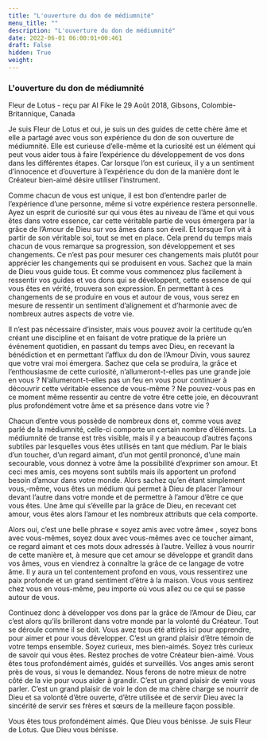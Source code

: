 ```yaml
---
title: "L'ouverture du don de médiumnité"
menu_title: ""
description: "L'ouverture du don de médiumnité"
date: 2022-06-01 06:00:01+00:461
draft: False
hidden: True
weight:
---
```

### L'ouverture du don de médiumnité

Fleur de Lotus - reçu par Al Fike le 29 Août 2018, Gibsons, Colombie-Britannique, Canada

Je suis Fleur de Lotus et oui, je suis un des guides de cette chère âme et elle a partagé avec vous son expérience du don de son ouverture de médiumnité. Elle est curieuse d’elle-même et la curiosité est un élément qui peut vous aider tous à faire l’expérience du développement de vos dons dans les différentes étapes. Car lorsque l’on est curieux, il y a un sentiment d’innocence et d’ouverture à l’expérience du don de la manière dont le Créateur bien-aimé désire utiliser l’instrument.

Comme chacun de vous est unique, il est bon d’entendre parler de l’expérience d’une personne, même si votre expérience restera personnelle. Ayez un esprit de curiosité sur qui vous êtes au niveau de l’âme et qui vous êtes dans votre essence, car cette véritable partie de vous émergera par la grâce de l’Amour de Dieu sur vos âmes dans son éveil. Et lorsque l’on vit à partir de son véritable soi, tout se met en place. Cela prend du temps mais chacun de vous remarque sa progression, son développement et ses changements. Ce n’est pas pour mesurer ces changements mais plutôt pour apprécier les changements qui se produisent en vous. Sachez que la main de Dieu vous guide tous. Et comme vous commencez plus facilement à ressentir vos guides et vos dons qui se développent, cette essence de qui vous êtes en vérité, trouvera son expression. En permettant à ces changements de se produire en vous et autour de vous, vous serez en mesure de ressentir un sentiment d’alignement et d’harmonie avec de nombreux autres aspects de votre vie.

Il n’est pas nécessaire d’insister, mais vous pouvez avoir la certitude qu’en créant une discipline et en faisant de votre pratique de la prière un événement quotidien, en passant du temps avec Dieu, en recevant la bénédiction et en permettant l’afflux du don de l’Amour Divin, vous saurez que votre vrai moi émergera. Sachez que cela se produira, la grâce et l’enthousiasme de cette curiosité, n’allumeront-t-elles pas une grande joie en vous ? N’allumeront-t-elles pas un feu en vous pour continuer à découvrir cette véritable essence de vous-même ? Ne pouvez-vous pas en ce moment même ressentir au centre de votre être cette joie, en découvrant plus profondément votre âme et sa présence dans votre vie ?

Chacun d’entre vous possède de nombreux dons et, comme vous avez parlé de la médiumnité, celle-ci comporte un certain nombre d’éléments. La médiumnité de transe est très visible, mais il y a beaucoup d’autres façons subtiles par lesquelles vous êtes utilisés en tant que médium. Par le biais d’un toucher, d’un regard aimant, d’un mot gentil prononcé, d’une main secourable, vous donnez à votre âme la possibilité d’exprimer son amour. Et ceci mes amis, ces moyens sont subtils mais ils apportent un profond besoin d’amour dans votre monde. Alors sachez qu’en étant simplement vous,-même, vous êtes un médium qui permet à Dieu de placer l’amour devant l’autre dans votre monde et de permettre à l’amour d’être ce que vous êtes. Une âme qui s’éveille par la grâce de Dieu, en recevant cet amour, vous êtes alors l’amour et les nombreux attributs que cela comporte.

Alors oui, c’est une belle phrase « soyez amis avec votre âme« , soyez bons avec vous-mêmes, soyez doux avec vous-mêmes avec ce toucher aimant, ce regard aimant et ces mots doux adressés à l’autre. Veillez à vous nourrir de cette manière et, à mesure que cet amour se développe et grandit dans vos âmes, vous en viendrez à connaître la grâce de ce langage de votre âme. Il y aura un tel contentement profond en vous, vous ressentirez une paix profonde et un grand sentiment d’être à la maison. Vous vous sentirez chez vous en vous-même, peu importe où vous allez ou ce qui se passe autour de vous.

Continuez donc à développer vos dons par la grâce de l’Amour de Dieu, car c’est alors qu’ils brilleront dans votre monde par la volonté du Créateur. Tout se déroule comme il se doit. Vous avez tous été attirés ici pour apprendre, pour aimer et pour vous développer. C’est un grand plaisir d’être témoin de votre temps ensemble. Soyez curieux, mes bien-aimés. Soyez très curieux de savoir qui vous êtes. Restez proches de votre Créateur bien-aimé. Vous êtes tous profondément aimés, guidés et surveillés. Vos anges amis seront près de vous, si vous le demandez. Nous ferons de notre mieux de notre côté de la vie pour vous aider à grandir. C’est un grand plaisir de venir vous parler. C’est un grand plaisir de voir le don de ma chère charge se nourrir de Dieu et sa volonté d’être ouverte, d’être utilisée et de servir Dieu avec la sincérité de servir ses frères et sœurs de la meilleure façon possible.

Vous êtes tous profondément aimés. Que Dieu vous bénisse. Je suis Fleur de Lotus. Que Dieu vous bénisse.



